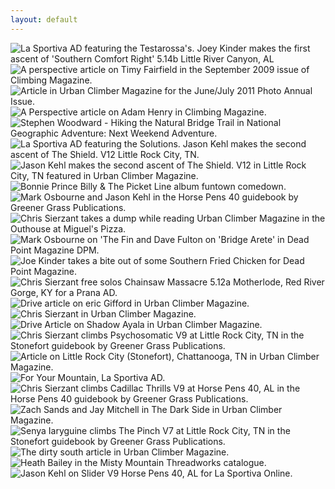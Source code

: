 ```yaml
---
layout: default
---
```


<img src="http://content.danlubbers.com/img/published/danlubbers-published-portfolio-1.jpg" data-title="Joey Kinder makes the first ascent of 'Southern Comfort Right' 5.14b Little River Canyon, AL" data-subtitle="La Sportiva Testarossa AD" alt="La Sportiva AD featuring the Testarossa's. Joey Kinder makes the first ascent of 'Southern Comfort Right' 5.14b Little River Canyon, AL" />
<img src="http://content.danlubbers.com/img/published/danlubbers-published-portfolio-2.jpg" data-title="A perspective article on Timy Fairfield" data-subtitle="Climbing Magazine, September 2009" alt="A perspective article on Timy Fairfield in the September 2009 issue of Climbing Magazine." />
<img src="http://content.danlubbers.com/img/published/danlubbers-published-portfolio-3.jpg" data-title="Article in Urban Climber Magazine" data-subtitle="June/July 2011 Photo Annual Issue" alt="Article in Urban Climber Magazine for the June/July 2011 Photo Annual Issue." />
<img src="http://content.danlubbers.com/img/published/danlubbers-published-portfolio-4.jpg" data-title="A Perspective article on Adam Henry" data-subtitle="Climbing Magazine" alt="A Perspective article on Adam Henry in Climbing Magazine." />

<img src="http://content.danlubbers.com/img/published/danlubbers-published-portfolio-5.jpg" data-title="Stephen Woodward - Hiking the Natural Bridge Trail" data-subtitle="National Geographic Adventure: Next Weekend Adventure" alt="Stephen Woodward - Hiking the Natural Bridge Trail in National Geographic Adventure: Next Weekend Adventure." />
<img src="http://content.danlubbers.com/img/published/danlubbers-published-portfolio-6.jpg" data-title="Jason Kehl makes the second ascent of The Shield. V12 Little Rock City, TN" data-subtitle="La Sportiva Solutions AD" alt="La Sportiva AD featuring the Solutions. Jason Kehl makes the second ascent of The Shield. V12 Little Rock City, TN." />
<img src="http://content.danlubbers.com/img/published/danlubbers-published-portfolio-7.jpg" data-title="Jason Kehl makes the second ascent of The Shield. V12." data-subtitle=" Little Rock City, TN featured in Urban Climber Magazine." alt="Jason Kehl makes the second ascent of The Shield. V12 in Little Rock City, TN featured in Urban Climber Magazine." />
<img src="http://content.danlubbers.com/img/published/danlubbers-published-portfolio-8.jpg" data-title="Bonnie Prince Billy & The Picket Line" data-subtitle="Funtown Comedown" alt="Bonnie Prince Billy & The Picket Line album funtown comedown." />
<img src="http://content.danlubbers.com/img/published/danlubbers-published-portfolio-9.jpg" data-title="Mark Osbourne and Jason Kehl" data-subtitle="Horse Pens 40 guidebook by Greener Grass Publications" alt="Mark Osbourne and Jason Kehl in the Horse Pens 40 guidebook by Greener Grass Publications." />
<img src="http://content.danlubbers.com/img/published/danlubbers-published-portfolio-10.jpg" data-title="Chris Sierzant takes a dump while reading Urban Climber Magazine" data-subtitle="Outhouse at Miguel's Pizza." alt="Chris Sierzant takes a dump while reading Urban Climber Magazine in the Outhouse at Miguel's Pizza." />
<img src="http://content.danlubbers.com/img/published/danlubbers-published-portfolio-11.jpg" data-title="Mark Osbourne on 'The Fin and Dave Fulton on 'Bridge Arete'" data-subtitle="Dead Point Magazine | Issue 3" alt="Mark Osbourne on 'The Fin and Dave Fulton on 'Bridge Arete' in Dead Point Magazine DPM." />
<img src="http://content.danlubbers.com/img/published/danlubbers-published-portfolio-12.jpg" data-title="Joe Kinder takes a bite out of some Southern Fried Chicken" data-subtitle="'Southern Fried Joe' in Dead Point Magazine" alt="Joe Kinder takes a bite out of some Southern Fried Chicken for Dead Point Magazine." />
<img src="http://content.danlubbers.com/img/published/danlubbers-published-portfolio-13.jpg" data-title="Chris Sierzant free solos Chainsaw Massacre 5.12a Motherlode, Red River Gorge, KY" data-subtitle="Prana AD" alt="Chris Sierzant free solos Chainsaw Massacre 5.12a Motherlode, Red River Gorge, KY for a Prana AD." />
<img src="http://content.danlubbers.com/img/published/danlubbers-published-portfolio-14.jpg" data-title="Drive Article: Eric Gifford" data-subtitle="Urban Climber Magazine | August 2011" alt="Drive article on eric Gifford in Urban Climber Magazine." />
<img src="http://content.danlubbers.com/img/published/danlubbers-published-portfolio-15.jpg" data-title="Chris Sierzant" data-subtitle="Urban Climber Magazine | Feb/Mar 08" alt="Chris Sierzant in Urban Climber Magazine." />
<img src="http://content.danlubbers.com/img/published/danlubbers-published-portfolio-16.jpg" data-title="Drive Article: Shadow Ayala" data-subtitle="Urban Climber Magazine" alt="Drive Article on Shadow Ayala in Urban Climber Magazine." />
<img src="http://content.danlubbers.com/img/published/danlubbers-published-portfolio-17.jpg" data-title="Chris Sierzant climbs Psychosomatic V9 at Little Rock City, TN" data-subtitle="Stonefort guidebook by Greener Grass Publications" alt="Chris Sierzant climbs Psychosomatic V9 at Little Rock City, TN in the Stonefort guidebook by Greener Grass Publications." />
<img src="http://content.danlubbers.com/img/published/danlubbers-published-portfolio-18.jpg" data-title="Article on Little Rock City, Chattanooga, TN" data-subtitle="Urban Climber Magazine" alt="Article on Little Rock City (Stonefort), Chattanooga, TN in Urban Climber Magazine." />
<img src="http://content.danlubbers.com/img/published/danlubbers-published-portfolio-19.jpg" data-title="For Your Mountain" data-subtitle="La Sportiva AD" alt="For Your Mountain, La Sportiva AD." />
<img src="http://content.danlubbers.com/img/published/danlubbers-published-portfolio-20.jpg" data-title="Chris Sierzant climbs Cadillac Thrills V9 at Horse Pens 40, AL" data-subtitle="Horse Pens 40 guidebook by Greener Grass Publications" alt="Chris Sierzant climbs Cadillac Thrills V9 at Horse Pens 40, AL in the Horse Pens 40 guidebook by Greener Grass Publications." />
<img src="http://content.danlubbers.com/img/published/danlubbers-published-portfolio-21.jpg" data-title="Zach Sands and Jay Mitchell in The Dark Side" data-subtitle="Urban Climber Magazine" alt="Zach Sands and Jay Mitchell in The Dark Side in Urban Climber Magazine." />
<img src="http://content.danlubbers.com/img/published/danlubbers-published-portfolio-22.jpg" data-title="Senya Iaryguine climbs The Pinch V7 at Little Rock City, TN" data-subtitle="Stonefort guidebook by Greener Grass Publications" alt="Senya Iaryguine climbs The Pinch V7 at Little Rock City, TN in the Stonefort guidebook by Greener Grass Publications." />
<img src="http://content.danlubbers.com/img/published/danlubbers-published-portfolio-23.jpg" data-title="The dirty south article" data-subtitle="Urban Climber Magazine" alt="The dirty south article in Urban Climber Magazine." />
<img src="http://content.danlubbers.com/img/published/danlubbers-published-portfolio-24.jpg" data-title="Heath Bailey" data-subtitle="Misty Mountain Threadworks | Catalogue 06" alt="Heath Bailey in the Misty Mountain Threadworks catalogue." />
<img src="http://content.danlubbers.com/img/published/danlubbers-published-portfolio-25.jpg" data-title="Jason Kehl on Slider V9 Horse Pens 40, AL" data-subtitle="La Sportiva Online | Solutions Tour" alt="Jason Kehl on Slider V9 Horse Pens 40, AL for La Sportiva Online." />
